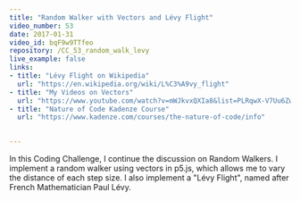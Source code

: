```yaml
---
title: "Random Walker with Vectors and Lévy Flight"
video_number: 53
date: 2017-01-31
video_id: bqF9w9TTfeo
repository: /CC_53_random_walk_levy
live_example: false
links:
- title: "Lévy Flight on Wikipedia"  
  url: "https://en.wikipedia.org/wiki/L%C3%A9vy_flight"
- title: "My Videos on Vectors"  
  url: "https://www.youtube.com/watch?v=mWJkvxQXIa8&list=PLRqwX-V7Uu6ZwSmtE13iJBcoI-r4y7iEc"
- title: "Nature of Code Kadenze Course"  
  url: "https://www.kadenze.com/courses/the-nature-of-code/info"

  
---
```


In this Coding Challenge, I continue the discussion on Random Walkers.  I implement a random walker using vectors in p5.js, which allows me to vary the distance of each step size. I also implement a "Lévy Flight", named after French Mathematician Paul Lévy.

